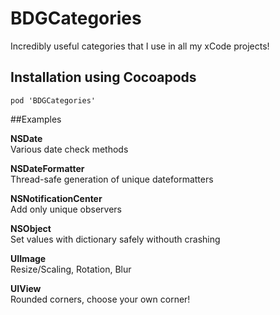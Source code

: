# BDGCategories

Incredibly useful categories that I use in all my xCode projects!

## Installation using Cocoapods
```
pod 'BDGCategories'
```

##Examples

**NSDate**<br/>
Various date check methods<br/>

**NSDateFormatter**<br/>
Thread-safe generation of unique dateformatters<br/>

**NSNotificationCenter**<br/>
Add only unique observers<br/>

**NSObject**<br/>
Set values with dictionary safely withouth crashing<br/>

**UIImage**<br/>
Resize/Scaling, Rotation, Blur<br/>

**UIView**<br/>
Rounded corners, choose your own corner!<br/>